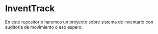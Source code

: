 # InventTrack
En este repositorio haremos un proyecto sobre sistema de inventario con auditoria de movimiento o eso espero.
